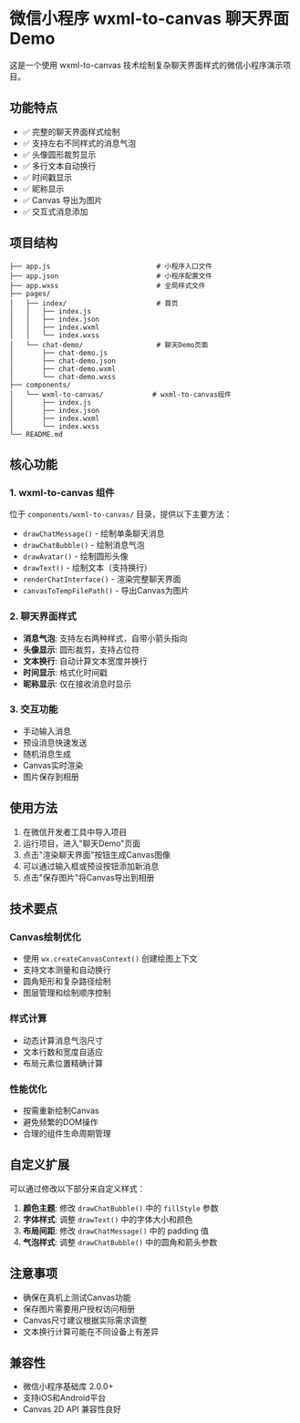 # 微信小程序 wxml-to-canvas 聊天界面 Demo

这是一个使用 wxml-to-canvas 技术绘制复杂聊天界面样式的微信小程序演示项目。

## 功能特点

- ✅ 完整的聊天界面样式绘制
- ✅ 支持左右不同样式的消息气泡
- ✅ 头像圆形裁剪显示
- ✅ 多行文本自动换行
- ✅ 时间戳显示
- ✅ 昵称显示
- ✅ Canvas 导出为图片
- ✅ 交互式消息添加

## 项目结构

```
├── app.js                          # 小程序入口文件
├── app.json                        # 小程序配置文件
├── app.wxss                        # 全局样式文件
├── pages/
│   ├── index/                      # 首页
│   │   ├── index.js
│   │   ├── index.json
│   │   ├── index.wxml
│   │   └── index.wxss
│   └── chat-demo/                  # 聊天Demo页面
│       ├── chat-demo.js
│       ├── chat-demo.json
│       ├── chat-demo.wxml
│       └── chat-demo.wxss
├── components/
│   └── wxml-to-canvas/            # wxml-to-canvas组件
│       ├── index.js
│       ├── index.json
│       ├── index.wxml
│       └── index.wxss
└── README.md
```

## 核心功能

### 1. wxml-to-canvas 组件

位于 `components/wxml-to-canvas/` 目录，提供以下主要方法：

- `drawChatMessage()` - 绘制单条聊天消息
- `drawChatBubble()` - 绘制消息气泡
- `drawAvatar()` - 绘制圆形头像
- `drawText()` - 绘制文本（支持换行）
- `renderChatInterface()` - 渲染完整聊天界面
- `canvasToTempFilePath()` - 导出Canvas为图片

### 2. 聊天界面样式

- **消息气泡**: 支持左右两种样式，自带小箭头指向
- **头像显示**: 圆形裁剪，支持占位符
- **文本换行**: 自动计算文本宽度并换行
- **时间显示**: 格式化时间戳
- **昵称显示**: 仅在接收消息时显示

### 3. 交互功能

- 手动输入消息
- 预设消息快速发送
- 随机消息生成
- Canvas实时渲染
- 图片保存到相册

## 使用方法

1. 在微信开发者工具中导入项目
2. 运行项目，进入"聊天Demo"页面
3. 点击"渲染聊天界面"按钮生成Canvas图像
4. 可以通过输入框或预设按钮添加新消息
5. 点击"保存图片"将Canvas导出到相册

## 技术要点

### Canvas绘制优化

- 使用 `wx.createCanvasContext()` 创建绘图上下文
- 支持文本测量和自动换行
- 圆角矩形和复杂路径绘制
- 图层管理和绘制顺序控制

### 样式计算

- 动态计算消息气泡尺寸
- 文本行数和宽度自适应
- 布局元素位置精确计算

### 性能优化

- 按需重新绘制Canvas
- 避免频繁的DOM操作
- 合理的组件生命周期管理

## 自定义扩展

可以通过修改以下部分来自定义样式：

1. **颜色主题**: 修改 `drawChatBubble()` 中的 `fillStyle` 参数
2. **字体样式**: 调整 `drawText()` 中的字体大小和颜色
3. **布局间距**: 修改 `drawChatMessage()` 中的 padding 值
4. **气泡样式**: 调整 `drawChatBubble()` 中的圆角和箭头参数

## 注意事项

- 确保在真机上测试Canvas功能
- 保存图片需要用户授权访问相册
- Canvas尺寸建议根据实际需求调整
- 文本换行计算可能在不同设备上有差异

## 兼容性

- 微信小程序基础库 2.0.0+
- 支持iOS和Android平台
- Canvas 2D API 兼容性良好